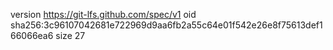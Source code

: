 version https://git-lfs.github.com/spec/v1
oid sha256:3c96107042681e722969d9aa6fb2a55c64e01f542e26e8f75613def166066ea6
size 27
